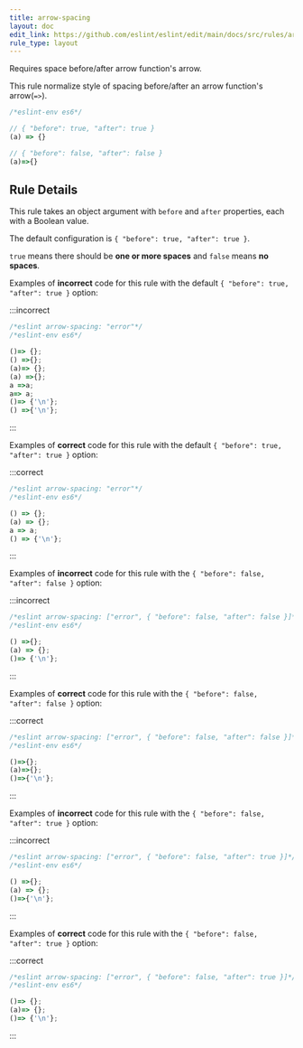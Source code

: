 ```yaml
---
title: arrow-spacing
layout: doc
edit_link: https://github.com/eslint/eslint/edit/main/docs/src/rules/arrow-spacing.md
rule_type: layout
---
```




Requires space before/after arrow function's arrow.

This rule normalize style of spacing before/after an arrow function's arrow(`=>`).

```js
/*eslint-env es6*/

// { "before": true, "after": true }
(a) => {}

// { "before": false, "after": false }
(a)=>{}
```

## Rule Details

This rule takes an object argument with `before` and `after` properties, each with a Boolean value.

The default configuration is `{ "before": true, "after": true }`.

`true` means there should be **one or more spaces** and `false` means **no spaces**.

Examples of **incorrect** code for this rule with the default `{ "before": true, "after": true }` option:

:::incorrect

```js
/*eslint arrow-spacing: "error"*/
/*eslint-env es6*/

()=> {};
() =>{};
(a)=> {};
(a) =>{};
a =>a;
a=> a;
()=> {'\n'};
() =>{'\n'};
```

:::

Examples of **correct** code for this rule with the default `{ "before": true, "after": true }` option:

:::correct

```js
/*eslint arrow-spacing: "error"*/
/*eslint-env es6*/

() => {};
(a) => {};
a => a;
() => {'\n'};
```

:::

Examples of **incorrect** code for this rule with the `{ "before": false, "after": false }` option:

:::incorrect

```js
/*eslint arrow-spacing: ["error", { "before": false, "after": false }]*/
/*eslint-env es6*/

() =>{};
(a) => {};
()=> {'\n'};
```

:::

Examples of **correct** code for this rule with the `{ "before": false, "after": false }` option:

:::correct

```js
/*eslint arrow-spacing: ["error", { "before": false, "after": false }]*/
/*eslint-env es6*/

()=>{};
(a)=>{};
()=>{'\n'};
```

:::

Examples of **incorrect** code for this rule with the `{ "before": false, "after": true }` option:

:::incorrect

```js
/*eslint arrow-spacing: ["error", { "before": false, "after": true }]*/
/*eslint-env es6*/

() =>{};
(a) => {};
()=>{'\n'};
```

:::

Examples of **correct** code for this rule with the `{ "before": false, "after": true }` option:

:::correct

```js
/*eslint arrow-spacing: ["error", { "before": false, "after": true }]*/
/*eslint-env es6*/

()=> {};
(a)=> {};
()=> {'\n'};
```

:::
